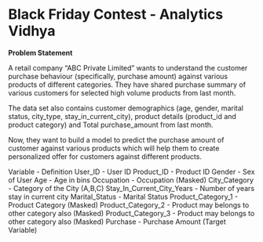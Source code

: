 # Black Friday Contest - Analytics Vidhya

**Problem Statement**

A retail company “ABC Private Limited” wants to understand the customer purchase behaviour (specifically, purchase amount) against various products of different categories. They have shared purchase summary of various customers for selected high volume products from last month.

The data set also contains customer demographics (age, gender, marital status, city_type, stay_in_current_city), product details (product_id and product category) and Total purchase_amount from last month.

Now, they want to build a model to predict the purchase amount of customer against various products which will help them to create personalized offer for customers against different products.


Variable - Definition
User_ID	- User ID
Product_ID	- Product ID
Gender - Sex of User
Age	- Age in bins
Occupation	- Occupation (Masked)
City_Category -	Category of the City (A,B,C)
Stay_In_Current_City_Years -	Number of years stay in current city
Marital_Status -	Marital Status
Product_Category_1 -	Product Category (Masked)
Product_Category_2	- Product may belongs to other category also (Masked)
Product_Category_3 -	Product may belongs to other category also (Masked)
Purchase - 	Purchase Amount (Target Variable)
